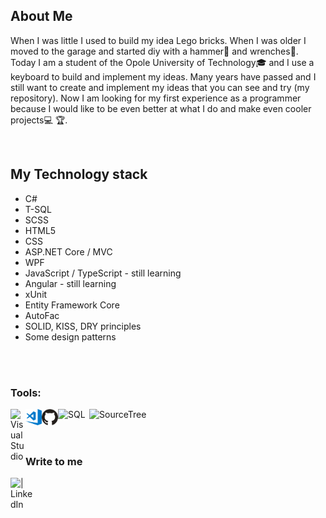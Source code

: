 ## About Me

  When I was little I used to build my idea Lego bricks. When I was older I moved to the garage and started  diy with a hammer:hammer: and wrenches:wrench:.
  Today I am a student of the Opole University of Technology:mortar_board: and I use a keyboard to build and implement my ideas.
  Many years have passed and I still want to create and implement my ideas that you can see and try (my repository).
  Now I am looking for my first experience as a programmer because I would like to be even better at what I do and make even cooler projects:computer: :trophy:.


<br />


## My Technology stack


- C#
- T-SQL
- SCSS
- HTML5
- CSS
- ASP.NET Core / MVC
- WPF
- JavaScript / TypeScript - still learning 
- Angular - still learning 
- xUnit
- Entity Framework Core
- AutoFac
- SOLID, KISS, DRY principles
- Some design patterns




<br />


<br />



### Tools:

<img align="left" alt="Visual Studio" width="24px" src="https://visualstudio.microsoft.com/wp-content/uploads/2019/06/BrandVisualStudioWin2019-3.svg" />
<img align="left" alt="Visual Studio Code" width="26px" src="https://raw.githubusercontent.com/github/explore/80688e429a7d4ef2fca1e82350fe8e3517d3494d/topics/visual-studio-code/visual-studio-code.png" />
<img align="left" alt="GitHub" width="26px" src="https://raw.githubusercontent.com/github/explore/89bdd9644f44d1b12180fd512b95574fe4c54617/topics/github-api/github-api.png" />
<img align="left" alt="SQL" width="50px" src="https://brodenz.com/wp-content/uploads/2020/05/SQL-Server-Management-Studio-Icon.png" />
<img align="left" alt="SourceTree" width="180px" src="https://infodesign.pl/wp-content/uploads/2015/05/sourcetree-300x44.png" />


<br />
<br />
<br />

### Write to me
<a href="https://www.linkedin.com/in/krzysztof-borowiecki58/"><img align="left" alt=" | LinkedIn" width="36px" src="https://image.flaticon.com/icons/svg/174/174857.svg" /></a>

